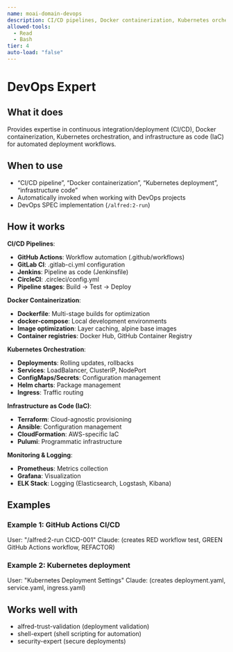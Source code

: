 ```yaml
---
name: moai-domain-devops
description: CI/CD pipelines, Docker containerization, Kubernetes orchestration, and infrastructure as code
allowed-tools:
  - Read
  - Bash
tier: 4
auto-load: "false"
---
```


# DevOps Expert

## What it does

Provides expertise in continuous integration/deployment (CI/CD), Docker containerization, Kubernetes orchestration, and infrastructure as code (IaC) for automated deployment workflows.

## When to use

- “CI/CD pipeline”, “Docker containerization”, “Kubernetes deployment”, “infrastructure code”
- Automatically invoked when working with DevOps projects
- DevOps SPEC implementation (`/alfred:2-run`)

## How it works

**CI/CD Pipelines**:
- **GitHub Actions**: Workflow automation (.github/workflows)
- **GitLab CI**: .gitlab-ci.yml configuration
- **Jenkins**: Pipeline as code (Jenkinsfile)
- **CircleCI**: .circleci/config.yml
- **Pipeline stages**: Build → Test → Deploy

**Docker Containerization**:
- **Dockerfile**: Multi-stage builds for optimization
- **docker-compose**: Local development environments
- **Image optimization**: Layer caching, alpine base images
- **Container registries**: Docker Hub, GitHub Container Registry

**Kubernetes Orchestration**:
- **Deployments**: Rolling updates, rollbacks
- **Services**: LoadBalancer, ClusterIP, NodePort
- **ConfigMaps/Secrets**: Configuration management
- **Helm charts**: Package management
- **Ingress**: Traffic routing

**Infrastructure as Code (IaC)**:
- **Terraform**: Cloud-agnostic provisioning
- **Ansible**: Configuration management
- **CloudFormation**: AWS-specific IaC
- **Pulumi**: Programmatic infrastructure

**Monitoring & Logging**:
- **Prometheus**: Metrics collection
- **Grafana**: Visualization
- **ELK Stack**: Logging (Elasticsearch, Logstash, Kibana)

## Examples

### Example 1: GitHub Actions CI/CD
User: "/alfred:2-run CICD-001"
Claude: (creates RED workflow test, GREEN GitHub Actions workflow, REFACTOR)

### Example 2: Kubernetes deployment
User: "Kubernetes Deployment Settings"
Claude: (creates deployment.yaml, service.yaml, ingress.yaml)

## Works well with

- alfred-trust-validation (deployment validation)
- shell-expert (shell scripting for automation)
- security-expert (secure deployments)
